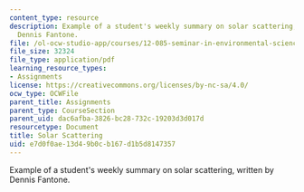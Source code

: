 ```yaml
---
content_type: resource
description: Example of a student's weekly summary on solar scattering, written by
  Dennis Fantone.
file: /ol-ocw-studio-app/courses/12-085-seminar-in-environmental-science-spring-2008/e7d0f0ae13d49b0cb167d1b5d8147357_fantone_w3.pdf
file_size: 32324
file_type: application/pdf
learning_resource_types:
- Assignments
license: https://creativecommons.org/licenses/by-nc-sa/4.0/
ocw_type: OCWFile
parent_title: Assignments
parent_type: CourseSection
parent_uid: dac6afba-3826-bc28-732c-19203d3d017d
resourcetype: Document
title: Solar Scattering
uid: e7d0f0ae-13d4-9b0c-b167-d1b5d8147357
---
```

Example of a student's weekly summary on solar scattering, written by Dennis Fantone.